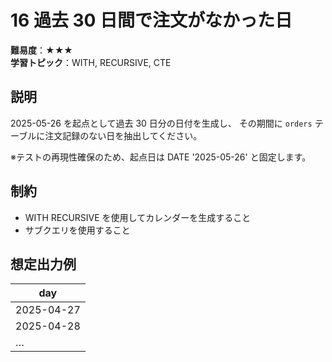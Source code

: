# 16 過去 30 日間で注文がなかった日

**難易度**：★★★  
**学習トピック**：WITH, RECURSIVE, CTE

## 説明
2025-05-26 を起点として過去 30 日分の日付を生成し、
その期間に `orders` テーブルに注文記録のない日を抽出してください。

※テストの再現性確保のため、起点日は DATE '2025-05-26' と固定します。

## 制約
* WITH RECURSIVE を使用してカレンダーを生成すること
* サブクエリを使用すること

## 想定出力例

| day        |
|------------|
| 2025-04-27 |
| 2025-04-28 |
| …          |
